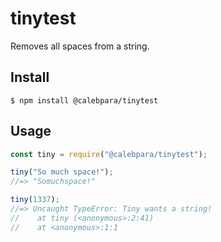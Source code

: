 # tinytest

Removes all spaces from a string.

## Install

```
$ npm install @calebpara/tinytest
```

## Usage

```js
const tiny = require("@calebpara/tinytest");

tiny("So much space!");
//=> "Somuchspace!"

tiny(1337);
//=> Uncaught TypeError: Tiny wants a string!
//    at tiny (<anonymous>:2:41)
//    at <anonymous>:1:1
```